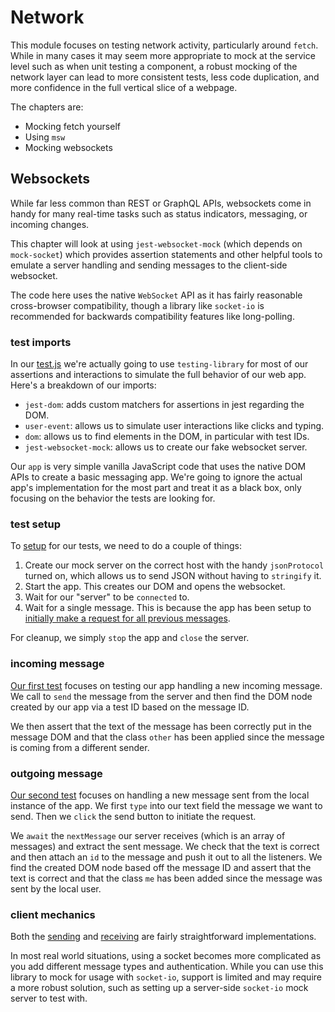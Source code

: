 # Network

This module focuses on testing network activity, particularly around `fetch`. While in many cases it may
seem more appropriate to mock at the service level such as when unit testing a component, a robust mocking
of the network layer can lead to more consistent tests, less code duplication, and more confidence in the
full vertical slice of a webpage.

The chapters are:
 - Mocking fetch yourself
 - Using `msw`
 - Mocking websockets

## Websockets

While far less common than REST or GraphQL APIs, websockets come in handy for many real-time tasks such as status
indicators, messaging, or incoming changes.

This chapter will look at using `jest-websocket-mock` (which depends on `mock-socket`) which provides assertion
statements and other helpful tools to emulate a server handling and sending messages to the client-side
websocket.

The code here uses the native `WebSocket` API as it has fairly reasonable cross-browser compatibility, though a
library like `socket-io` is recommended for backwards compatibility features like long-polling.

### test imports

In our [test.js](/Network/websocket/test.js#L1-6) we're actually going to use `testing-library` for most of our
assertions and interactions to simulate the full behavior of our web app. Here's a breakdown of our imports:

 - `jest-dom`: adds custom matchers for assertions in jest regarding the DOM.
 - `user-event`: allows us to simulate user interactions like clicks and typing.
 - `dom`: allows us to find elements in the DOM, in particular with test IDs.
 - `jest-websocket-mock`: allows us to create our fake websocket server.

Our `app` is very simple vanilla JavaScript code that uses the native DOM APIs to create a basic messaging app.
We're going to ignore the actual app's implementation for the most part and treat it as a black box, only
focusing on the behavior the tests are looking for.

### test setup

To [setup](/Network/websocket/test.js#L11-23) for our tests, we need to do a couple of things:

1) Create our mock server on the correct host with the handy `jsonProtocol` turned on, which allows us to send JSON without having to `stringify` it.
2) Start the app. This creates our DOM and opens the websocket.
3) Wait for our "server" to be `connected` to.
4) Wait for a single message. This is because the app has been setup to [initially make a request for all previous messages](/Network/websocket/messenger.js#L31-33).

For cleanup, we simply `stop` the app and `close` the server.

### incoming message

[Our first test](/Network/websocket/test.js#L25-33) focuses on testing our app handling a new incoming message.
We call to `send` the message from the server and then find the DOM node created by our app via a test ID based
on the message ID.

We then assert that the text of the message has been correctly put in the message DOM and that the class `other`
has been applied since the message is coming from a different sender.

### outgoing message

[Our second test](/Network/websocket/test.js#L35-50) focuses on handling a new message sent from the local instance of
the app. We first `type` into our text field the message we want to send. Then we `click` the send button to initiate
the request.

We `await` the `nextMessage` our server receives (which is an array of messages) and extract the sent message. We check
that the text is correct and then attach an `id` to the message and push it out to all the listeners. We find the
created DOM node based off the message ID and assert that the text is correct and that the class `me` has been added
since the message was sent by the local user.

### client mechanics

Both the [sending](/Network/websocket/messenger.js#L39-41) and [receiving](/Network/websocket/messenger.js#L23-29) are fairly
straightforward implementations.

In most real world situations, using a socket becomes more complicated as you add different message types and authentication.
While you can use this library to mock for usage with `socket-io`, support is limited and may require a more robust solution,
such as setting up a server-side `socket-io` mock server to test with.
